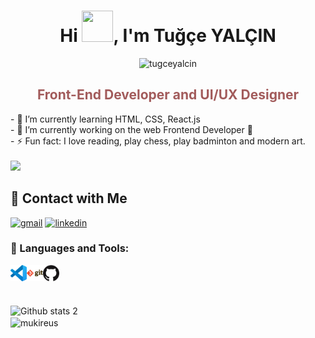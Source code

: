<h1 align="center">Hi <img src="https://raw.githubusercontent.com/MartinHeinz/MartinHeinz/master/wave.gif" width="50px" height="50px">, I'm Tuğçe YALÇIN</h1>
 <p align="center"> <img src="https://komarev.com/ghpvc/?username=tugce-yalcin2&label=Profile%20views&color=0e75b6&style=flat" alt="tugceyalcin" /> </p>
 <h2 align="center" style="color:#A25B5B;">Front-End Developer and UI/UX Designer</h2>
- 🌱 I’m currently learning HTML, CSS, React.js <br>
- 🔭 I’m currently working on the web Frontend Developer 🚀<br>
- ⚡ Fun fact: I love reading, play chess, play badminton and modern art.<br> <br>

<img src="https://c.tenor.com/bQCHJwgCNuMAAAAM/kitten-cat.gif" width="auto">

<!---
tugce-yalcin/tugce-yalcin is a ✨ special ✨ repository because its `README.md` (this file) appears on your GitHub profile.
You can click the Preview link to take a look at your changes.
--->
<br>
  
## 🤙 Contact with Me

[![gmail](https://img.shields.io/badge/Gmail-D14836?style=for-the-badge&logo=gmail&logoColor=white)](mailtotugceyal@hotmail.com)
[![linkedin](https://img.shields.io/badge/LinkedIn-0077B5?style=for-the-badge&logo=linkedin&logoColor=white)](https://www.linkedin.com/in/tu%C4%9F%C3%A7e-yal%C3%A7%C4%B1n-36438819a)




### 🔧 Languages and Tools:

[<img align="left" alt="Visual Studio Code" width="26px" src="https://raw.githubusercontent.com/github/explore/80688e429a7d4ef2fca1e82350fe8e3517d3494d/topics/visual-studio-code/visual-studio-code.png" />][vsCode]
[<img align="left" alt="Git" width="26px" src="https://raw.githubusercontent.com/github/explore/80688e429a7d4ef2fca1e82350fe8e3517d3494d/topics/git/git.png" />][git]
[<img align="left" alt="GitHub" width="26px" src="https://raw.githubusercontent.com/github/explore/78df643247d429f6cc873026c0622819ad797942/topics/github/github.png" />][github]

<br />


[vsCode]: https://code.visualstudio.com/
[git]: https://git-scm.com/
[github]: https://github.com/IbrahimTalha0


<br />
<br />


![Github stats 2](https://github-readme-stats.vercel.app/api?username=tugce-yalcin&show_icons=true&theme=radical)<br>
<img height="180em" align="center" src="https://github-readme-stats.vercel.app/api/top-langs?username=tugce-yalcin&show_icons=true&locale=en&layout=compact&langs_count=8&theme=algolia" alt="mukireus"/>



